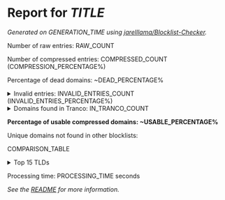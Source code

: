 # Report for *TITLE*

<URL>

*Generated on GENERATION_TIME using [jarelllama/Blocklist-Checker](https://github.com/jarelllama/Blocklist-Checker).*

Number of raw entries: RAW_COUNT

Number of compressed entries: COMPRESSED_COUNT (COMPRESSION_PERCENTAGE%)

Percentage of dead domains: ~DEAD_PERCENTAGE%

<details>
<summary>Invalid entries: INVALID_ENTRIES_COUNT (INVALID_ENTRIES_PERCENTAGE%)</summary>

``` text
INVALID_ENTRIES
```

</details>

<details>
<summary>Domains found in Tranco: IN_TRANCO_COUNT</summary>

``` text
IN_TRANCO
```

</details>

**Percentage of usable compressed domains: ~USABLE_PERCENTAGE%**

Unique domains not found in other blocklists:

COMPARISON_TABLE

<details>
<summary>Top 15 TLDs</summary>

``` text
TLDS
```

</details>

Processing time: PROCESSING_TIME seconds

*See the [README](https://github.com/jarelllama/Blocklist-Checker) for more information.*
